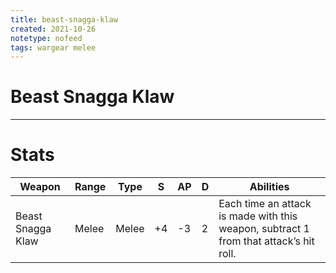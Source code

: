 ```yaml
---
title: beast-snagga-klaw
created: 2021-10-26
notetype: nofeed
tags: wargear melee
---
```


# Beast Snagga Klaw

---

# Stats

| Weapon            | Range | Type  | S   | AP  | D   | Abilities                                                                             |
| ----------------- | ----- | ----- | --- | --- | --- | ------------------------------------------------------------------------------------- |
| Beast Snagga Klaw | Melee | Melee | +4  | -3  | 2   | Each time an attack is made with this weapon, subtract 1 from that attack’s hit roll. | 
